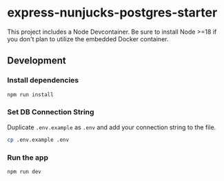 # express-nunjucks-postgres-starter

This project includes a Node Devcontainer. Be sure to install Node >=18 if you don't plan to utilize the embedded Docker container.

## Development

### Install dependencies

```bash
npm run install
```

### Set DB Connection String
Duplicate `.env.example` as `.env` and add your connection string to the file.
```bash 
cp .env.example .env
```

### Run the app

```bash
npm run dev
```